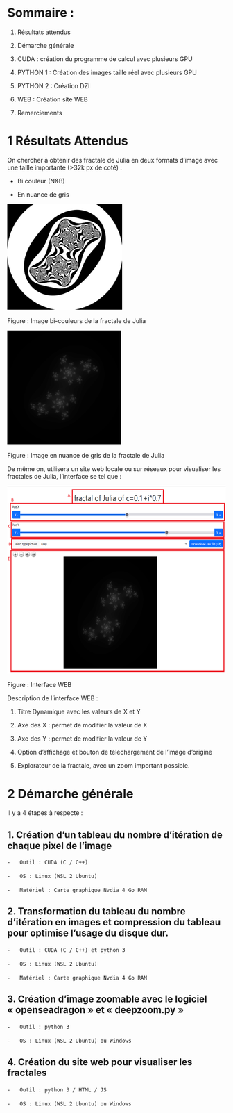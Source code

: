 Sommaire :
==========

1.  Résultats attendus

2.  Démarche générale

3.  CUDA : création du programme de calcul avec plusieurs GPU

4.  PYTHON 1 : Création des images taille réel avec plusieurs GPU

5.  PYTHON 2 : Création DZI

6.  WEB : Création site WEB

7.  Remerciements

1 Résultats Attendus
==================

On chercher à obtenir des fractale de Julia en deux formats d’image avec
une taille importante (&gt;32k px de coté) :

-   Bi couleur (N&B)

-   En nuance de gris

<img src=".//media/image1.png" style="width:2.76067in;height:2.5297in" alt="Une image contenant Graphique, art, symbole, cercle Description générée automatiquement" />

Figure : Image bi-couleurs de la fractale de Julia

<img src=".//media/image2.png" style="width:2.72986in;height:2.72986in" alt="Une image contenant ciel, obscurité, nuage, noir Description générée automatiquement" />

Figure : Image en nuance de gris de la fractale de Julia

De même on, utilisera un site web locale ou sur réseaux pour visualiser
les fractales de Julia, l’interface se tel que :

<img src=".//media/image3.png" style="width:6.3in;height:4.50556in" alt="Une image contenant texte, capture d’écran Description générée automatiquement" />

Figure : Interface WEB

Description de l’interface WEB :

1.  Titre Dynamique avec les valeurs de X et Y

2.  Axe des X : permet de modifier la valeur de X

3.  Axe des Y : permet de modifier la valeur de Y

4.  Option d’affichage et bouton de téléchargement de l’image d’origine

5.  Explorateur de la fractale, avec un zoom important possible.

2 Démarche générale
=================

Il y a 4 étapes à respecte :

## 1.  Création d’un tableau du nombre d’itération de chaque pixel de l’image

    -   Outil : CUDA (C / C++)

    -   OS : Linux (WSL 2 Ubuntu)

    -   Matériel : Carte graphique Nvdia 4 Go RAM

## 2.  Transformation du tableau du nombre d’itération en images et compression du tableau pour optimise l’usage du disque dur.

    -   Outil : CUDA (C / C++) et python 3

    -   OS : Linux (WSL 2 Ubuntu)

    -   Matériel : Carte graphique Nvdia 4 Go RAM

## 3.  Création d’image zoomable avec le logiciel « openseadragon » et « deepzoom.py »

    -   Outil : python 3

    -   OS : Linux (WSL 2 Ubuntu) ou Windows

## 4.  Création du site web pour visualiser les fractales

    -   Outil : python 3 / HTML / JS

    -   OS : Linux (WSL 2 Ubuntu) ou Windows
